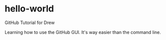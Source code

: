# hello-world
GitHub Tutorial for Drew

Learning how to use the GitHub GUI.  It's way easier than the command line.
